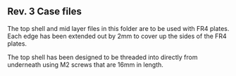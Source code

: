 ## Rev. 3 Case files

The top shell and mid layer files in this folder are to be used with FR4 plates. Each edge has been extended out by 2mm to cover up the sides of the FR4 plates.

The top shell has been designed to be threaded into directly from underneath using M2 screws that are 16mm in length.
